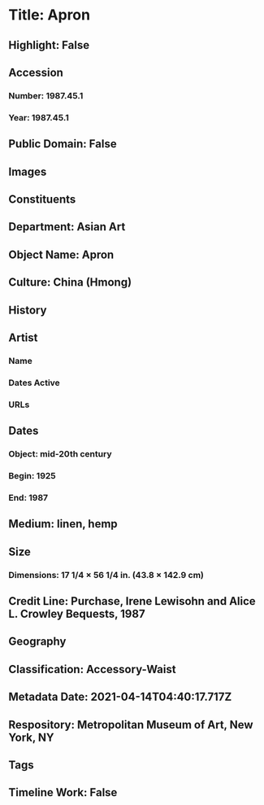 # Title: Apron
## Highlight: False
## Accession
### Number: 1987.45.1
### Year: 1987.45.1
## Public Domain: False
## Images
## Constituents
## Department: Asian Art
## Object Name: Apron
## Culture: China (Hmong)
## History
## Artist
### Name
### Dates Active
### URLs
## Dates
### Object: mid-20th century
### Begin: 1925
### End: 1987
## Medium: linen, hemp
## Size
### Dimensions: 17 1/4 × 56 1/4 in. (43.8 × 142.9 cm)
## Credit Line: Purchase, Irene Lewisohn and Alice L. Crowley Bequests, 1987
## Geography
## Classification: Accessory-Waist
## Metadata Date: 2021-04-14T04:40:17.717Z
## Respository: Metropolitan Museum of Art, New York, NY
## Tags
## Timeline Work: False